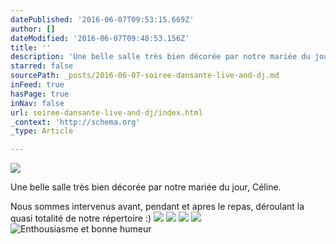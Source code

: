 ```yaml
---
datePublished: '2016-06-07T09:53:15.669Z'
author: []
dateModified: '2016-06-07T09:48:53.156Z'
title: ''
description: 'Une belle salle très bien décorée par notre mariée du jour, Céline.'
starred: false
sourcePath: _posts/2016-06-07-soiree-dansante-live-and-dj.md
inFeed: true
hasPage: true
inNav: false
url: soiree-dansante-live-and-dj/index.html
_context: 'http://schema.org'
_type: Article

---
```

![](https://the-grid-user-content.s3-us-west-2.amazonaws.com/5b157284-709a-42e8-b6b2-f9e5fd82badc.jpg)

Une belle salle très bien décorée par notre mariée du jour, Céline.

Nous sommes intervenus avant, pendant et apres le repas, déroulant la quasi totalité de notre répertoire :)
![](https://the-grid-user-content.s3-us-west-2.amazonaws.com/a3c1c61b-e5c1-4e85-9d6c-156865805505.jpg)
![](https://the-grid-user-content.s3-us-west-2.amazonaws.com/292e50b0-caac-4715-8cc9-80f03d8c2c24.jpg)
![](https://the-grid-user-content.s3-us-west-2.amazonaws.com/9438b045-3089-454e-82e5-5f660aa9714a.jpg)
![](https://the-grid-user-content.s3-us-west-2.amazonaws.com/27bd62fc-759e-4650-98ce-b5447457aacf.jpg)
![Enthousiasme et bonne humeur](https://the-grid-user-content.s3-us-west-2.amazonaws.com/6a8944ea-9148-4dbf-8f20-4d29bedbe4f6.jpg)